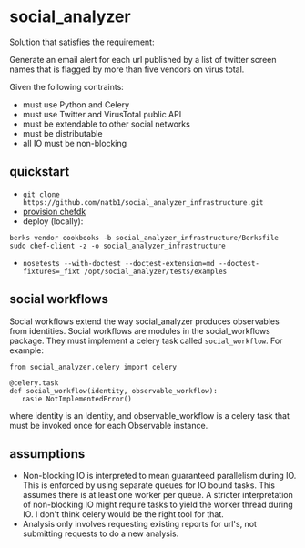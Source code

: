 # social_analyzer

Solution that satisfies the requirement:

Generate an email alert for each url published by a list of twitter screen
names that is flagged by more than five vendors on virus total.

Given the following contraints:
- must use Python and Celery
- must use Twitter and VirusTotal public API
- must be extendable to other social networks
- must be distributable
- all IO must be non-blocking

## quickstart
- `git clone https://github.com/natb1/social_analyzer_infrastructure.git`
- [provision chefdk](https://downloads.chef.io/chef-dk/)
- deploy (locally):
```
berks vendor cookbooks -b social_analyzer_infrastructure/Berksfile
sudo chef-client -z -o social_analyzer_infrastructure
```
- `nosetests --with-doctest --doctest-extension=md --doctest-fixtures=_fixt /opt/social_analyzer/tests/examples`

## social workflows
Social workflows extend the way social_analyzer produces observables from
identities. Social workflows are modules in the social_workflows package.
They must implement a celery task called `social_workflow`. For example:
```
from social_analyzer.celery import celery

@celery.task
def social_workflow(identity, observable_workflow):
   rasie NotImplementedError()
```
where identity is an Identity, and observable_workflow is
a celery task that must be invoked once for each Observable instance.

## assumptions
- Non-blocking IO is interpreted to mean guaranteed parallelism during IO.
This is enforced by using separate queues for IO bound tasks. This assumes there
is at least one worker per queue. A stricter
interpretation of non-blocking IO might require tasks to yield the worker
thread during IO. I don't think celery would be the right tool for that.
- Analysis only involves requesting existing reports for url's, not
submitting requests to do a new analysis.
